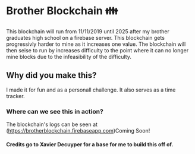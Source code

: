 # Brother Blockchain 👪
This blockchain will run from 11/11/2019 until 2025 after my brother graduates high school on a firebase server.
This blockchain gets progressivly harder to mine as it increases one value.
The blockchain will then seise to run by increases difficulty to the point where it can no longer mine blocks due to the infeasibility of the difficulty.
## Why did you make this?
I made it for fun and as a personall challenge. It also serves as a time tracker.
### Where can we see this in action?
The blockchain's logs can be seen at 
(https://brotherblockchain.firebaseapp.com)Coming Soon!
#### Credits go to Xavier Decuyper for a base for me to build this off of.
